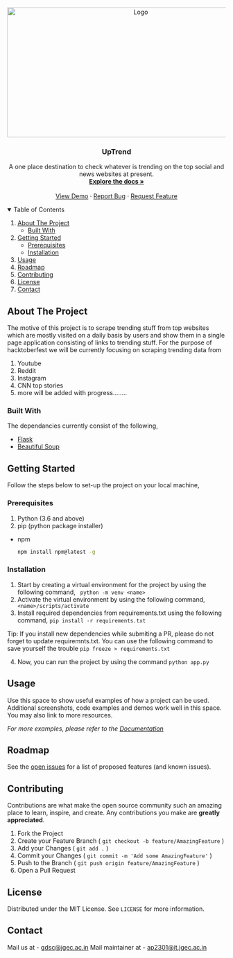 <!-- PROJECT LOGO -->
<br />
<p align="center">
  <a href="https://github.com/gdscjgec">
    <img src="https://cdn.searchenginejournal.com/wp-content/uploads/2020/12/trend-analysis-featured-image-5fd86ec3e9583-760x400.jpg" alt="Logo" width="600" height="300">
  </a>

  <h3 align="center">UpTrend</h3>

  <p align="center">
    A one place destination to check whatever is trending on the top social and news websites at present.
    <br />
    <a href=""><strong>Explore the docs »</strong></a>
    <br />
    <br />
    <a href="">View Demo</a>
    ·
    <a href="">Report Bug</a>
    ·
    <a href="">Request Feature</a>
  </p>
</p>

<!-- TABLE OF CONTENTS -->
<details open="open">
  <summary>Table of Contents</summary>
  <ol>
    <li>
      <a href="#about-the-project">About The Project</a>
      <ul>
        <li><a href="#built-with">Built With</a></li>
      </ul>
    </li>
    <li>
      <a href="#getting-started">Getting Started</a>
      <ul>
        <li><a href="#prerequisites">Prerequisites</a></li>
        <li><a href="#installation">Installation</a></li>
      </ul>
    </li>
    <li><a href="#usage">Usage</a></li>
    <li><a href="#roadmap">Roadmap</a></li>
    <li><a href="#contributing">Contributing</a></li>
    <li><a href="#license">License</a></li>
    <li><a href="#contact">Contact</a></li>
  </ol>
</details>

<!-- ABOUT THE PROJECT -->

## About The Project

The motive of this project is to scrape trending stuff from top websites which are mostly visited on a daily basis by users and show them in a single page application consisting of links to trending stuff.
For the purpose of hacktoberfest we will be currently focusing on scraping trending data from 
1) Youtube
2) Reddit
3) Instagram
4) CNN top stories
5) more will be added with progress........

### Built With

The dependancies currently consist of the following,

- [Flask](https://flask-doc.readthedocs.io/en/latest/)
- [Beautiful Soup](https://beautiful-soup-4.readthedocs.io/en/latest/)

<!-- GETTING STARTED -->

## Getting Started

Follow the steps below to set-up the project on your local machine,

### Prerequisites

1) Python (3.6 and above)
2) pip (python package installer)

- npm
  ```sh
  npm install npm@latest -g
  ```

### Installation

1. Start by creating a virtual environment for the project by using the following command,
``` python -m venv <name>```
2. Activate the virtual environment by using the following command,
``` <name>/scripts/activate```
3. Install required dependencies from requirements.txt using the following command,
```pip install -r requirements.txt```

Tip: If you install new dependencies while submiting a PR, please do not forget to update requiremnts.txt. You can use the following command to save yourself the trouble
```pip freeze > requirements.txt```

4. Now, you can run the project by using the command 
```python app.py```

<!-- USAGE EXAMPLES -->

## Usage

Use this space to show useful examples of how a project can be used. Additional screenshots, code examples and demos work well in this space. You may also link to more resources.

_For more examples, please refer to the [Documentation](https://example.com)_

<!-- ROADMAP -->

## Roadmap

See the [open issues](https://github.com/gdscjgec) for a list of proposed features (and known issues).

<!-- CONTRIBUTING -->

## Contributing

Contributions are what make the open source community such an amazing place to learn, inspire, and create. Any contributions you make are **greatly appreciated**.

1. Fork the Project
2. Create your Feature Branch ( `git checkout -b feature/AmazingFeature` )
3. Add your Changes ( `git add .` )
4. Commit your Changes ( `git commit -m 'Add some AmazingFeature'` )
5. Push to the Branch ( `git push origin feature/AmazingFeature` )
6. Open a Pull Request

<!-- LICENSE -->

## License

Distributed under the MIT License. See `LICENSE` for more information.

<!-- CONTACT -->

## Contact

Mail us at - gdsc@jgec.ac.in
Mail maintainer at - ap2301@it.jgec.ac.in
